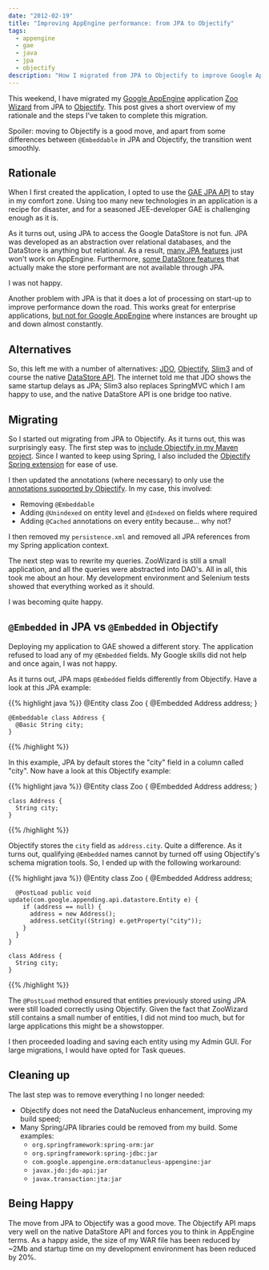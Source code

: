 ```yaml
---
date: "2012-02-19"
title: "Improving AppEngine performance: from JPA to Objectify"
tags:
  - appengine
  - gae
  - java
  - jpa
  - objectify
description: "How I migrated from JPA to Objectify to improve Google AppEngine startup performance."
---
```


This weekend, I have migrated my [Google AppEngine][] application [Zoo Wizard][] from JPA to [Objectify][].
This post gives a short overview of my rationale and the steps I've taken to complete this migration.


Spoiler: moving to Objectify is a good move, and apart from some differences between `@Embeddable` in
JPA and Objectify, the transition went smoothly.

Rationale
---------

When I first created the application, I opted to use the
[GAE JPA API](http://code.google.com/appengine/docs/java/datastore/jpa/overview.html) to stay in my comfort zone.
Using too many new technologies in an application is a recipe for disaster, and for a seasoned JEE-developer
GAE is challenging enough as it is.

As it turns out, using JPA to access the Google DataStore is not fun. JPA was developed as an abstraction over
relational databases, and the DataStore is anything but relational. As a result,
[many JPA features](http://code.google.com/appengine/docs/java/datastore/jpa/overview.html#Unsupported_Features_of_JPA)
just won't work on AppEngine. Furthermore,
[some DataStore features](http://code.google.com/appengine/docs/java/datastore/entities.html#Working_with_Entities)
that actually make the store performant are not available through JPA.

I was not happy.

Another problem with JPA is that it does a lot of processing on start-up to improve performance down the road.
This works great for enterprise applications,
[but not for Google AppEngine](http://paulonjava.blogspot.com/2010/12/tuning-google-appengine.html)
where instances are brought up and down almost constantly.

Alternatives
------------

So, this left me with a number of alternatives: [JDO][], [Objectify][], [Slim3][] and of course the
native [DataStore API][].
The internet told me that JDO shows the same startup delays as JPA; Slim3 also replaces SpringMVC which I am
happy to use, and the native DataStore API is one bridge too native.

Migrating
---------

So I started out migrating from JPA to Objectify. As it turns out, this was surprisingly easy. The first step
was to [include Objectify in my Maven project](http://code.google.com/p/objectify-appengine/wiki/MavenRepository).
Since I wanted to keep using Spring, I also included the
[Objectify Spring extension](http://code.google.com/p/objectify-appengine-spring/)
for ease of use.

I then updated the annotations (where necessary) to only use the
[annotations supported by Objectify](http://code.google.com/p/objectify-appengine/wiki/AnnotationReference). In my case,
this involved:

- Removing `@Embeddable`
- Adding `@Unindexed` on entity level and `@Indexed` on fields where required
- Adding `@Cached` annotations on every entity because... why not?

I then removed my `persistence.xml` and removed all JPA references from my Spring application context.

The next step was to rewrite my queries. ZooWizard is still a small application, and all the queries were
abstracted into DAO's. All in all, this took me about an hour. My development environment and Selenium tests showed
that everything worked as it should.

I was becoming quite happy.

`@Embedded` in JPA vs `@Embedded` in Objectify
----------------------------------------------

Deploying my application to GAE showed a different story. The application refused to load any of my
`@Embedded` fields. My Google skills did not help and once again, I was not happy.

As it turns out, JPA maps `@Embedded` fields differently from Objectify. Have a look at this JPA example:

{{% highlight java %}}
    @Entity class Zoo {
      @Embedded Address address;
    }

    @Embeddable class Address {
      @Basic String city;
    }
{{% /highlight %}}    

In this example, JPA by default stores the "city" field in a column called "city". Now have a look at this
Objectify example:

{{% highlight java %}}
    @Entity class Zoo {
      @Embedded Address address;
    }

    class Address {
      String city;
    }
{{% /highlight %}}    

Objectify stores the `city` field as `address.city`. Quite a difference. As it turns out, qualifying `@Embedded`
names cannot by turned off using Objectify's schema migration tools. So, I ended up with the following workaround:

{{% highlight java %}}
    @Entity class Zoo {
      @Embedded Address address;

      @PostLoad public void update(com.google.appending.api.datastore.Entity e) {
        if (address == null) {
          address = new Address();
          address.setCity((String) e.getProperty("city"));
        }
      }
    }

    class Address {
      String city;
    }
{{% /highlight %}}    

The `@PostLoad` method ensured that entities previously stored using JPA were still loaded correctly using Objectify.
Given the fact that ZooWizard still contains a small number of entities, I did not mind too much, but for large
applications this might be a showstopper.

I then proceeded loading and saving each entity using my Admin GUI. For large migrations,
I would have opted for Task queues.

Cleaning up
-----------

The last step was to remove everything I no longer needed:

- Objectify does not need the DataNucleus enhancement, improving my build speed;
- Many Spring/JPA libraries could be removed from my build. Some examples:
    - `org.springframework:spring-orm:jar`
    - `org.springframework:spring-jdbc:jar`
    - `com.google.appengine.orm:datanucleus-appengine:jar`
    - `javax.jdo:jdo-api:jar`
    - `javax.transaction:jta:jar`

Being Happy
-----------

The move from JPA to Objectify was a good move. The Objectify API maps very well on the native DataStore API and
forces you to think in AppEngine terms. As a happy aside, the size of my WAR file has been reduced by ~2Mb and
startup time on my development environment has been reduced by 20%.

[Google AppEngine]: http://code.google.com/appengine
[Zoo Wizard]: http://www.zoowizard.eu/index
[Objectify]: http://code.google.com/p/objectify-appengine/
[JDO]: http://code.google.com/appengine/docs/java/datastore/jdo/overview.html
[Datastore API]: http://code.google.com/appengine/docs/java/datastore/entities.html
[Slim3]: http://sites.google.com/site/slim3appengine/
